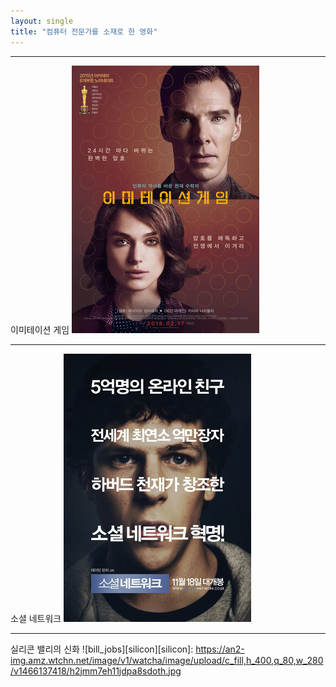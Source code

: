 ```yaml
---
layout: single
title: "컴퓨터 전문가를 소재로 한 영화"
---
```

---
이미테이션 게임
![allen](/assets/images/allen.png)

---
소셜 네트워크
[![mark](/assets/images/mark.png "더 자세한 내용을 원하시면 방문해 보세요")](https://topclass.chosun.com/board/view.asp?catecode=J&tnu=201901100028)

---
실리콘 밸리의 신화
![bill_jobs][silicon][silicon]: 
https://an2-img.amz.wtchn.net/image/v1/watcha/image/upload/c_fill,h_400,q_80,w_280/v1466137418/h2jmm7eh11jdpa8sdoth.jpg

